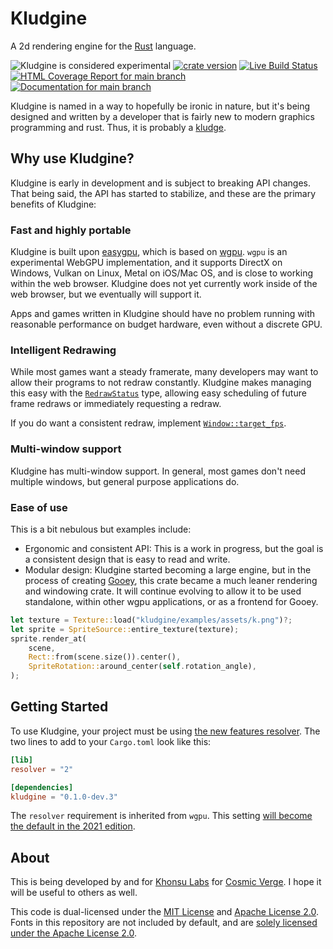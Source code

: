 # Kludgine

A 2d rendering engine for the [Rust](https://rust-lang.org/) language.

![Kludgine is considered experimental](https://img.shields.io/badge/status-experimental-blueviolet)
[![crate version](https://img.shields.io/crates/v/kludgine.svg)](https://crates.io/crates/kludgine)
[![Live Build Status](https://img.shields.io/github/workflow/status/khonsulabs/kludgine/Tests/main)](https://github.com/khonsulabs/kludgine/actions?query=workflow:Tests)
[![HTML Coverage Report for `main` branch](https://khonsulabs.github.io/kludgine/coverage/badge.svg)](https://khonsulabs.github.io/kludgine/coverage/)
[![Documentation for `main` branch](https://img.shields.io/badge/docs-main-informational)](https://khonsulabs.github.io/kludgine/main/kludgine/)

Kludgine is named in a way to hopefully be ironic in nature, but it's being
designed and written by a developer that is fairly new to modern graphics
programming and rust. Thus, it is probably a
[kludge](https://en.wikipedia.org/wiki/Kludge).


## Why use Kludgine?

Kludgine is early in development and is subject to breaking API changes. That
being said, the API has started to stabilize, and these are the primary benefits
of Kludgine:

### Fast and highly portable

Kludgine is built upon [easygpu](https://github.com/khonsulabs/easygpu), which
is based on [wgpu](https://lib.rs/wgpu). `wgpu` is an experimental WebGPU
implementation, and it supports DirectX on Windows, Vulkan on Linux, Metal on
iOS/Mac OS, and is close to working within the web browser. Kludgine does not
yet currently work inside of the web browser, but we eventually will support it.

Apps and games written in Kludgine should have no problem running with
reasonable performance on budget hardware, even without a discrete GPU.

### Intelligent Redrawing

While most games want a steady framerate, many developers may want to allow
their programs to not redraw constantly. Kludgine makes managing this easy with
the
[`RedrawStatus`](https://khonsulabs.github.io/kludgine/main/kludgine/app/struct.RedrawStatus.html)
type, allowing easy scheduling of future frame redraws or immediately requesting
a redraw.

If you do want a consistent redraw, implement
[`Window::target_fps`](https://khonsulabs.github.io/kludgine/main/kludgine/app/trait.Window.html#method.target_fps).

### Multi-window support

Kludgine has multi-window support. In general, most games don't need multiple
windows, but general purpose applications do.

### Ease of use

This is a bit nebulous but examples include:

- Ergonomic and consistent API: This is a work in progress, but the goal is a
  consistent design that is easy to read and write.
- Modular design: Kludgine started becoming a large engine, but in the process
  of creating [Gooey](https://github.com/khonsulabs/gooey), this crate became a
  much leaner rendering and windowing crate. It will continue evolving to allow
  it to be used standalone, within other wgpu applications, or as a frontend for
  Gooey.

```rust
let texture = Texture::load("kludgine/examples/assets/k.png")?;
let sprite = SpriteSource::entire_texture(texture);
sprite.render_at(
    scene,
    Rect::from(scene.size()).center(),
    SpriteRotation::around_center(self.rotation_angle),
);
```

## Getting Started

To use Kludgine, your project must be using [the new features
resolver](https://doc.rust-lang.org/cargo/reference/features.html#feature-resolver-version-2). The two
lines to add to your `Cargo.toml` look like this:

```toml
[lib]
resolver = "2"

[dependencies]
kludgine = "0.1.0-dev.3"
```

The `resolver` requirement is inherited from `wgpu`. This setting [will become
the default in the 2021
edition](https://github.com/rust-lang/cargo/issues/9048).

## About

This is being developed by and for [Khonsu Labs](https://khonsulabs.com/) for
[Cosmic Verge](https://github.com/khonsulabs/cosmicverge). I hope it will be
useful to others as well.

This code is dual-licensed under the [MIT License](./LICENSE-MIT) and [Apache
License 2.0](./LICENSE-APACHE). Fonts in this repository are not included by
default, and are [solely licensed under the Apache License
2.0](./fonts/README.md).
